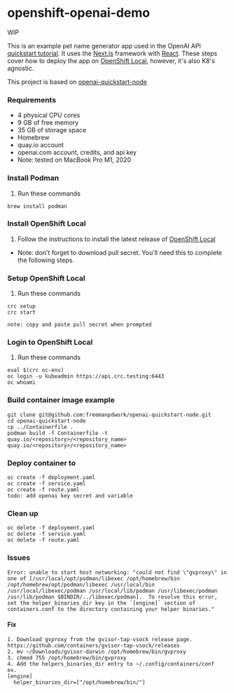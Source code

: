# openshift-openai-demo
WIP

This is an example pet name generator app used in the OpenAI API [quickstart tutorial](https://platform.openai.com/docs/quickstart). It uses the [Next.js](https://nextjs.org/) framework with [React](https://reactjs.org/). These steps cover how to deploy the app on [OpenShift Local](https://developers.redhat.com/products/openshift-local/overview), however, it's also K8's agnostic. 

This project is based on [openai-quickstart-node](https://github.com/freemanpdwork/openai-quickstart-node)

### Requirements
- 4 physical CPU cores
- 9 GB of free memory
- 35 GB of storage space
- Homebrew
- quay.io account
- openai.com account, credits, and api key 
- Note: tested on MacBook Pro M1, 2020

### Install Podman
1. Run these commands
```shell
brew install podman
```

### Install OpenShift Local
1. Follow the instructions to install the latest release of [OpenShift Local](https://access.redhat.com/documentation/en-us/red_hat_openshift_local/2.28/html/getting_started_guide/installing#installing_red_hat_openshift_local)
- Note: don't forget to download pull secret. You'll need this to complete the following steps.

### Setup OpenShift Local
1. Run these commands
```shell
crc setup
crc start

note: copy and paste pull secret when prompted
```

### Login to OpenShift Local
1. Run these commands
```shell
eval $(crc oc-env)
oc login -u kubeadmin https://api.crc.testing:6443
oc whoami
```
### Build container image example
```shell
git clone git@github.com:freemanpdwork/openai-quickstart-node.git
cd openai-quickstart-node
cp ../Containerfile . 
podman build -f Containerfile -t quay.io/<repository>/<repository_name>
quay.io/<repository>/<repository_name>
```

### Deploy container to 
```shell
oc create -f deployment.yaml
oc create -f service.yaml
oc create -f route.yaml
todo: add openai key secret and variable  
```

### Clean up
```shell
oc delete -f deployment.yaml
oc delete -f service.yaml
oc delete -f route.yaml
```

### Issues
```shell
Error: unable to start host networking: "could not find \"gvproxy\" in one of [/usr/local/opt/podman/libexec /opt/homebrew/bin /opt/homebrew/opt/podman/libexec /usr/local/bin /usr/local/libexec/podman /usr/local/lib/podman /usr/libexec/podman /usr/lib/podman $BINDIR/../libexec/podman].  To resolve this error, set the helper_binaries_dir key in the `[engine]` section of containers.conf to the directory containing your helper binaries."
```
#### Fix
```
1. Download gvproxy from the gvisor-tap-vsock release page. https://github.com/containers/gvisor-tap-vsock/releases
2. mv ~/Downloads/gvisor-darwin /opt/homebrew/bin/gvproxy
3. chmod 755 /opt/homebrew/bin/gvproxy
4. Add the helpers_binaries_dir entry to ~/.config/containers/conf
ex. 
[engine]
  helper_binaries_dir=["/opt/homebrew/bin/"]
```
